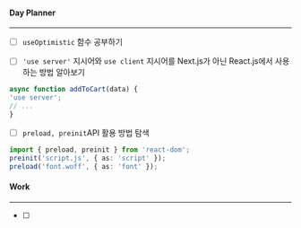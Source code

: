 
#### Day Planner
---
- [ ] `useOptimistic` 함수 공부하기

- [ ] `'use server'` 지시어와 `use client` 지시어를 Next.js가 아닌 React.js에서 사용하는 방법 알아보기
```ts
async function addToCart(data) {  
'use server';  
// ...  
}
```

- [ ] `preload, preinit`API 활용 방법 탐색
```ts
import { preload, preinit } from 'react-dom';  
preinit('script.js', { as: 'script' });  
preload('font.woff', { as: 'font' });
```


#### Work
---
- [ ] 

